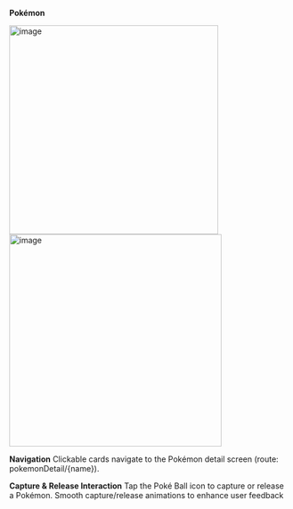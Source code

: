 **Pokémon**

<img width="375" alt="image" src="https://github.com/user-attachments/assets/79aebc77-3c43-44e0-b6e3-a3815a9685d4" />
<img width="381" alt="image" src="https://github.com/user-attachments/assets/736061c0-1698-4318-8dcd-a59e3175ab6d" />


**Navigation**
Clickable cards navigate to the Pokémon detail screen (route: pokemonDetail/{name}).

**Capture & Release Interaction**
Tap the Poké Ball icon to capture or release a Pokémon.
Smooth capture/release animations to enhance user feedback
